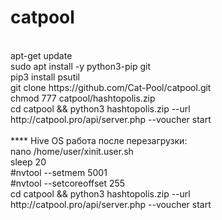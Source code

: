 # catpool
<br>
apt-get update</br>
sudo apt install -y python3-pip git</br>
pip3 install psutil</br>
git clone https://github.com/Cat-Pool/catpool.git</br>
chmod 777 catpool/hashtopolis.zip</br>
cd catpool && python3 hashtopolis.zip --url http://catpool.pro/api/server.php --voucher start</br></br>
****
Hive OS работа после перезагрузки:</br>
nano /home/user/xinit.user.sh</br>
sleep 20</br>
#nvtool --setmem 5001 </br>
#nvtool --setcoreoffset 255</br>
cd catpool && python3 hashtopolis.zip --url http://catpool.pro/api/server.php --voucher start</br>
